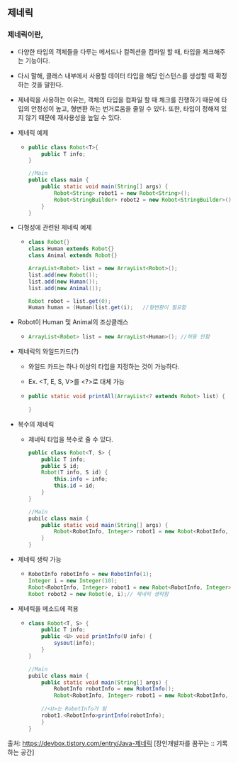 ## 제네릭

### 제네릭이란,

- 다양한 타입의 객체들을 다루는 메서드나 컬렉션을 컴파일 할 때, 타입을 체크해주는 기능이다.

- 다시 말해, 클래스 내부에서 사용할 데이터 타입을 해당 인스턴스를 생성할 때 확정하는 것을 말한다.

- 제네릭을 사용하는 이유는, 객체의 타입을 컴파일 할 때 체크를 진행하기 때문에 타입의 안정성이 높고, 형변환 하는 번거로움을 줄일 수 있다. 또한, 타입이 정해져 있지 않기 때문에 재사용성을 높일 수 있다.

- 제네릭 예제

  - ```java
    public class Robot<T>{
        public T info;
    }
    
    //Main
    public class main {
        public static void main(String[] args) {
            Robot<String> robot1 = new Robot<String>();
            Robot<StringBuilder> robot2 = new Robot<StringBuilder>();
        }
    }
    ```

- 다형성에 관련된 제네릭 예제

  - ```java
    class Robot{}
    class Human extends Robot{}
    class Animal extends Robot{}
    
    ArrayList<Robot> list = new ArrayList<Robot>();
    list.add(new Robot());
    list.add(new Human());
    list.add(new Animal());
    
    Robot robot = list.get(0);
    Human human = (Human)list.get(i);	//형변환이 필요함
    ```

- Robot이 Human 및 Animal의 조상클래스

  - ```java
    ArrayList<Robot> list = new ArrayList<Human>(); //허용 안함
    ```

- 제네릭의 와일드카드(?)

  - 와일드 카드는 하나 이상의 타입을 지정하는 것이 가능하다.

  - Ex. <T, E, S, V>를 <?>로 대체 가능

  - ```java
    public static void printAll(ArrayList<? extends Robot> list) {	//Robot 혹은 Robot 자손들이 들어올 수 있다.
        
    }
    ```

- 복수의 제네릭

  - 제네릭 타입을 복수로 줄 수 있다.

    ```java
    public class Robot<T, S> {
        public T info;
        public S id;
        Robot(T info, S id) {
            this.info = info;
            this.id = id;
        }
    }
    
    //Main
    pubilc class main {
        public static void main(String[] args) {
            Robot<RobotInfo, Integer> robot1 = new Robot<RobotInfo, Integer>(new RobotInfo(), 1);	//int 대신 Integer를 사용해야한다(기본 데이터 타입 사용 불가)
        }
    }
    ```

- 제네릭 생략 가능

  - ```java
    RobotInfo robotInfo = new RobotInfo(1);
    Integer i = new Integer(10);
    Robot<RobotInfo, Integer> robot1 = new Robot<RobotInfo, Integer>(e, i);
    Robot robot2 = new Robot(e, i);// 제네릭 생략함
    
    ```

- 제네릭을 메소드에 적용

  - ```java
    class Robot<T, S> {
        public T info;
        public <U> void printInfo(U info) {
            sysout(info);
        }
    }
    
    //Main
    pubilc class main {
        public static void main(String[] args) {
            RobotInfo robotInfo = new RobotInfo();
            Robot<RobotInfo, Integer> robot1 = new Robot<RobotInfo, Integer>(robotInfo, 1);	//int 대신 Integer를 사용해야한다(기본 데이터 타입 사용 불가)
        
        //<U>는 RobotInfo가 됨
        robot1.<RobotInfo>printInfo(robotInfo);
        }
    }
    
    ```

  

출처: https://devbox.tistory.com/entry/Java-제네릭 [장인개발자를 꿈꾸는 :: 기록하는 공간]



